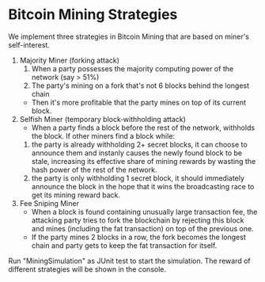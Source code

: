 # Bitcoin Mining Strategies

We implement three strategies in Bitcoin Mining that are based on miner's self-interest.
1. Majority Miner (forking attack)
	1. When a party possesses the majority computing power of the network (say > 51%)
	2. The party's mining on a fork that's not 6 blocks behind the longest chain
	- Then it's more profitable that the party mines on top of its current block.
2. Selfish Miner (temporary block‐withholding attack)
	- When a party finds a block before the rest of the network, withholds the block. If other miners find a block while:
	1. the party is already withholding 2+ secret blocks, it can choose to announce them and instanly causes the newly found block to be stale, increasing its effective share of mining rewards by wasting the hash power of the rest of the network.
	2. the party is only withholding 1 secret block, it should immediately announce the block in the hope that it wins the broadcasting race to get its mining reward back.
3. Fee Sniping Miner
    - When a block is found containing unusually large transaction fee, the attacking party tries to fork the blockchain by rejecting this block and mines (including the fat transaction) on top of the previous one.
	- If the party mines 2 blocks in a row, the fork becomes the longest chain and party gets to keep the fat transaction for itself.

Run "MiningSimulation" as JUnit test to start the simulation. The reward of different strategies will be shown in the console.